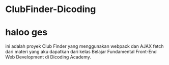 # ClubFinder-Dicoding

# haloo ges
ini adalah proyek Club Finder yang menggunakan webpack dan AJAX fetch dari materi yang aku dapatkan dari kelas Belajar Fundamental Front-End Web Development di Dicoding Academy.

